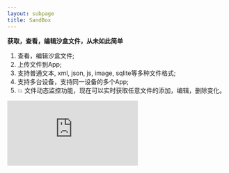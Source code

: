 ```yaml
---
layout: subpage
title: SandBox
---
```



**获取，查看，编辑沙盒文件，从未如此简单**

1. 查看，编辑沙盒文件;
2. 上传文件到App;
3. 支持普通文本, xml, json, js, image, sqlite等多种文件格式;
4. 支持多台设备，支持同一设备的多个App;
5. 💥 文件动态监控功能，现在可以实时获取任意文件的添加，编辑，删除变化。


<div class="cndemovideo">
  <iframe src="http://player.youku.com/embed/XMzQzNzEwNTE4OA==" frameborder="0"></iframe>
</div>